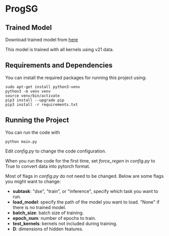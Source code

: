 # ProgSG

## Trained Model

Download trained model from [here](https://drive.google.com/drive/folders/1ZsBiIxtMvSSNARVYoWuJ6l0ziEvRWbO6?usp=sharing)

This model is trained with all kernels using v21 data.

## Requirements and Dependencies

You can install the required packages for running this project using:

```
sudo apt-get install python3-venv
python3 -m venv venv
source venv/bin/activate
pip3 install --upgrade pip
pip3 install -r requirements.txt
```

## Running the Project

You can run the code with
```
python main.py
```

Edit *config.py* to change the code configuration.

When you run the code for the first time, set *force_regen* in *config.py* to True to convert data into pytorch format.

Most of flags in *config.py* do not need to be changed. Below are some flags you might want to change:

- **subtask**: "dse", "train", or "inference", specify which task you want to run.
- **load_model**: specify the path of the model you want to load. "None" if there is no trained model.
- **batch_size**: batch size of training.
- **epoch_num**: number of epochs to train.
- **test_kernels**: kernels not included during training. 
- **D**: dimensions of hidden features.



